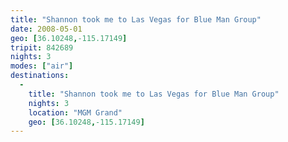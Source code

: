 ```yaml
---
title: "Shannon took me to Las Vegas for Blue Man Group"
date: 2008-05-01
geo: [36.10248,-115.17149]
tripit: 842689
nights: 3
modes: ["air"]
destinations:
  -
    title: "Shannon took me to Las Vegas for Blue Man Group"
    nights: 3
    location: "MGM Grand"
    geo: [36.10248,-115.17149]
---
```



